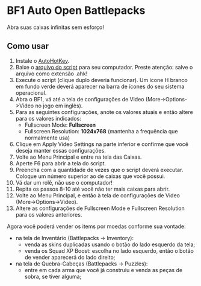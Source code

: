 # BF1 Auto Open Battlepacks

Abra suas caixas infinitas sem esforço!


## Como usar

1. Instale o [AutoHotKey](https://www.autohotkey.com/).
2. Baixe o [arquivo do script](https://gitlab.com/paulochf/bf1_auto_open_battlepacks/-/raw/master/opener.ahk) para seu computador. Preste atenção: salve o arquivo como extensão .ahk!
3. Execute o script (clique duplo deveria funcionar). Um ícone H branco em fundo verde deverá aparecer na barra de ícones do seu sistema operacional.
4. Abra o BF1, vá até a tela de configurações de Video (More->Options->Video no jogo em inglês).
5. Para as seguintes configurações, anote os valores atuais e então altere para os valores indicados:
    - Fullscreen Mode: **Fullscreen**
    - Fullscreen Resolution: **1024x768** (mantenha a frequência que normalmente usa)
6. Clique em Apply Video Settings na parte inferior e confirme que você deseja manter essas configurações.
7. Volte ao Menu Principal e entre na tela das Caixas.
8. Aperte F6 para abrir a tela do script.
9. Preencha com a quantidade de vezes que o script deverá executar. Coloque um número superior ao de caixas que você possui.
10. Vá dar um rolê, não use o computador!
11. Repita os passos 8-10 até você não ter mais caixas para abrir.
12. Volte ao Menu Principal, e então à tela de configurações de Video (More->Options->Video).
13. Altere as configurações de Fullscreen Mode e Fullscreen Resolution para os valores anteriores.


Agora você poderá vender os items por moedas conforme sua vontade:
- na tela de Inventário (Battlepacks -> Inventory):
    - venda as skins duplicadas usando o botão do lado esquerdo da tela;
    - venda os Squad XP Boost: escolha no lado esquerdo, então o botão de vender aparecerá do lado direito;
- na tela de Quebra-Cabeças (Battlepacks -> Puzzles):
    - entre em cada arma que você já construiu e venda as peças de sobra, se tiver alguma;
